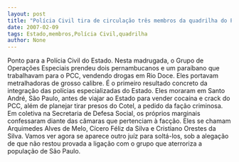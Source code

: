 ```yaml
---
layout: post
title: "Polícia Civil tira de circulação três membros da quadrilha do PCC no Estado"
date: 2007-02-09
tags: Estado,membros,Polícia Civil,quadrilha
author: None
---
```


Ponto para a Polícia Civil do Estado.
Nesta madrugada, o Grupo de Operações Especiais prendeu dois pernambucanos e um paraíbano que trabalhavam para o PCC, vendendo drogas em Rio Doce. Eles portavam metralhadoras de grosso calibre.
É o primeiro resultado concreto da integração das polícias especializadas do Estado.
Eles moraram em Santo André, São Paulo, antes de viajar ao Estado para vender cocaína e crack do PCC, além de planejar tirar presos do Cotel, a pedido da fação criminosa.
Em coletiva na Secretaria de Defesa Social, os próprios marginais confessaram diante das câmaras que pertenciam à facção.
Eles se chamam Arquimedes Alves de Melo, Cícero Féliz da Silva e Cristiano Orestes da Silva.
Vamos ver agora se aparece outro juíz para soltá-los, sob a alegação de que não restou provada a ligação com o grupo que aterroriza a população de São Paulo. 